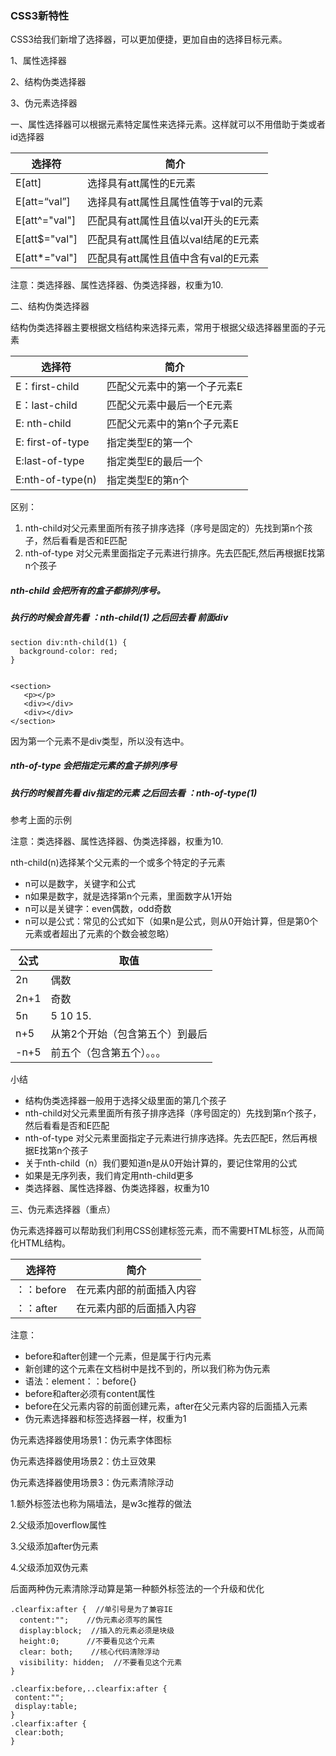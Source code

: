 ### CSS3新特性



CSS3给我们新增了选择器，可以更加便捷，更加自由的选择目标元素。

1、属性选择器

2、结构伪类选择器

3、伪元素选择器



一、属性选择器可以根据元素特定属性来选择元素。这样就可以不用借助于类或者id选择器



| 选择符        | 简介                                 |
| ------------- | ------------------------------------ |
| E[att]        | 选择具有att属性的E元素               |
| E[att=“val”]  | 选择具有att属性且属性值等于val的元素 |
| E[att^="val"] | 匹配具有att属性且值以val开头的E元素  |
| E[att$="val"] | 匹配具有att属性且值以val结尾的E元素  |
| E[att*="val"] | 匹配具有att属性且值中含有val的E元素  |



注意：类选择器、属性选择器、伪类选择器，权重为10.





二、结构伪类选择器

结构伪类选择器主要根据文档结构来选择元素，常用于根据父级选择器里面的子元素

| 选择符           | 简介                        |
| ---------------- | --------------------------- |
| E：first-child   | 匹配父元素中的第一个子元素E |
| E：last-child    | 匹配父元素中最后一个E元素   |
| E: nth-child     | 匹配父元素中的第n个子元素E  |
| E: first-of-type | 指定类型E的第一个           |
| E:last-of-type   | 指定类型E的最后一个         |
| E:nth-of-type(n) | 指定类型E的第n个            |

区别：

1. nth-child对父元素里面所有孩子排序选择（序号是固定的）先找到第n个孩子，然后看看是否和E匹配
2. nth-of-type 对父元素里面指定子元素进行排序。先去匹配E,然后再根据E找第n个孩子





##### nth-child 会把所有的盒子都排列序号。

##### 执行的时候会首先看   ：nth-child(1) 之后回去看 前面div

```
section div:nth-child(1) {
  background-color: red;
}


<section>
   <p></p>
   <div></div>
   <div></div>
</section>
```

因为第一个元素不是div类型，所以没有选中。



##### nth-of-type 会把指定元素的盒子排列序号

##### 执行的时候首先看  div指定的元素  之后回去看 ：nth-of-type(1) 

参考上面的示例



注意：类选择器、属性选择器、伪类选择器，权重为10.



nth-child(n)选择某个父元素的一个或多个特定的子元素

- n可以是数字，关键字和公式
- n如果是数字，就是选择第n个元素，里面数字从1开始
- n可以是关键字：even偶数，odd奇数
- n可以是公式：常见的公式如下（如果n是公式，则从0开始计算，但是第0个元素或者超出了元素的个数会被忽略）

| 公式 | 取值                            |
| ---- | ------------------------------- |
| 2n   | 偶数                            |
| 2n+1 | 奇数                            |
| 5n   | 5   10  15.                     |
| n+5  | 从第2个开始（包含第五个）到最后 |
| -n+5 | 前五个（包含第五个）。。。      |



小结

- 结构伪类选择器一般用于选择父级里面的第几个孩子
- nth-child对父元素里面所有孩子排序选择（序号固定的）先找到第n个孩子，然后看看是否和E匹配
- nth-of-type 对父元素里面指定子元素进行排序选择。先去匹配E，然后再根据E找第n个孩子
- 关于nth-child（n）我们要知道n是从0开始计算的，要记住常用的公式
- 如果是无序列表，我们肯定用nth-child更多
- 类选择器、属性选择器、伪类选择器，权重为10



三、伪元素选择器（重点）

伪元素选择器可以帮助我们利用CSS创建标签元素，而不需要HTML标签，从而简化HTML结构。



| 选择符     | 简介                     |
| ---------- | ------------------------ |
| ：：before | 在元素内部的前面插入内容 |
| ：：after  | 在元素内部的后面插入内容 |



注意：

- before和after创建一个元素，但是属于行内元素
- 新创建的这个元素在文档树中是找不到的，所以我们称为伪元素
- 语法：element：：before{}
- before和after必须有content属性
- before在父元素内容的前面创建元素，after在父元素内容的后面插入元素
- 伪元素选择器和标签选择器一样，权重为1



伪元素选择器使用场景1：伪元素字体图标

伪元素选择器使用场景2：仿土豆效果

伪元素选择器使用场景3：伪元素清除浮动



1.额外标签法也称为隔墙法，是w3c推荐的做法

2.父级添加overflow属性

3.父级添加after伪元素

4.父级添加双伪元素



后面两种伪元素清除浮动算是第一种额外标签法的一个升级和优化

```
.clearfix:after {  //单引号是为了兼容IE
  content:"";    //伪元素必须写的属性
  display:block;  //插入的元素必须是块级
  height:0;      //不要看见这个元素
  clear: both;    //核心代码清除浮动
  visibility: hidden;  //不要看见这个元素
}
```



```
.clearfix:before,..clearfix:after {
 content:"";
 display:table;
}
.clearfix:after {
 clear:both;
}
```

